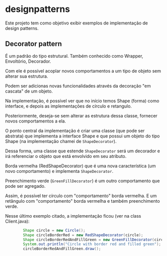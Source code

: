 # designpatterns
Este projeto tem como objetivo exibir exemplos de implementação de design patterns.

## Decorator pattern
É um padrão do tipo estrutural. Também conhecido como Wrapper, Envoltório, Decorador.

Com ele é possível acoplar novos comportamentos a um tipo de objeto sem alterar sua estrutura.

Podem ser adicionas novas funcionalidades através da decoração "em cascata" de um objeto.

Na implementação, é possível ver que no início temos Shape (forma) como interface, e depois as implementações de círculo e retangulo.

Posteriormente, deseja-se sem alterar as estrutura dessa classe, fornecer novos comportamentos a ela.

O ponto central da implementação é criar uma classe (que pode ser abstrata) que implementa a interface Shape e que possui um objeto do tipo Shape (na implementação chamei de `ShapeDecorator`).

Dessa forma, uma classe que estende `ShapeDecorator` será um decorador e irá referenciar o objeto que está envolvido em seu atributo.

Borda vermelha (RedShapeDecorator) que é uma nova característica (um novo comportamento) e implementa `ShapeDecorator`.

Preenchimento verde (`GreenFillDecorator`) é um outro comportamento que pode ser agregado.

Assim, é possível ter círculo com "comportamento" borda vermelha. E um retângulo com "comportamento" borda vermelha e também preenchimento verde.

Nesse último exemplo citado, a implementação ficou (ver na class Client.java):

```java
        Shape circle = new Circle();
        Shape circleBorderRed = new RedShapeDecorator(circle);
        Shape circleBorderRedAndFillGreen = new GreenFillDecorator(circleBorderRed);
        System.out.println("Circle with border red and filled green");
        circleBorderRedAndFillGreen.draw();
```
